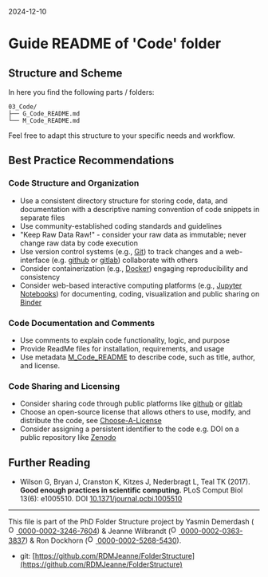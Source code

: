 2024-12-10
# Guide README of 'Code' folder

## Structure and Scheme

In here you find the following parts / folders:

```
03_Code/
├── G_Code_README.md
└── M_Code_README.md

```

Feel free to adapt this structure to your specific needs and workflow.

## Best Practice Recommendations

### Code Structure and Organization

- Use a consistent directory structure for storing code, data, and documentation with a descriptive naming convention of code snippets in separate files
- Use community-established coding standards and guidelines
- "Keep Raw Data Raw!" - consider your raw data as immutable; never change raw data by code execution
- Use version control systems (e.g., [Git](https://git-scm.com/)) to track changes and a web-interface (e.g. [github](https://github.com/) or [gitlab](https://about.gitlab.com/)) collaborate with others
- Consider containerization (e.g., [Docker](https://www.docker.com/)) engaging reproducibility and consistency
- Consider web-based interactive computing platforms (e.g., [Jupyter Notebooks](https://jupyter.org/)) for documenting, coding, visualization and public sharing on [Binder](https://jupyter.org/binder)

### Code Documentation and Comments

- Use comments to explain code functionality, logic, and purpose
- Provide ReadMe files for installation, requirements, and usage
- Use metadata [M_Code_README](PhD/02_Projects/03_ProjectX/YYYYMMDD_ExperimentX/03_Code/M_Code_README.md) to describe code, such as title, author, and license.
### Code Sharing and Licensing

- Consider sharing code through public platforms like [github](https://github.com/) or [gitlab](https://about.gitlab.com/)
- Choose an open-source license that allows others to use, modify, and distribute the code, see [Choose-A-License](https://choosealicense.com)
- Consider assigning a persistent identifier to the code e.g. DOI on a public repository like [Zenodo](https://zenodo.org/)

## Further Reading

* Wilson G, Bryan J, Cranston K, Kitzes J, Nederbragt L, Teal TK (2017). **Good enough practices in scientific computing.** PLoS Comput Biol 13(6): e1005510. DOI [10.1371/journal.pcbi.1005510](https://doi.org/10.1371/journal.pcbi.1005510)


_____

This file is part of the PhD Folder Structure project by Yasmin Demerdash (<a href="https://orcid.org/0000-0002-3246-7604"><img alt="ORCID logo" src="https://info.orcid.org/wp-content/uploads/2019/11/orcid_16x16.png" width="16" height="16" /> 0000-0002-3246-7604</a>) & Jeanne  Wilbrandt (<a href="https://orcid.org/0000-0002-0363-3837"><img alt="ORCID logo" src="https://info.orcid.org/wp-content/uploads/2019/11/orcid_16x16.png" width="16" height="16" /> 0000-0002-0363-3837</a>) & Ron Dockhorn (<a href="https://orcid.org/0000-0002-5268-5430"><img alt="ORCID logo" src="https://info.orcid.org/wp-content/uploads/2019/11/orcid_16x16.png" width="16" height="16" /> 0000-0002-5268-5430</a>).

* git: [https://github.com/RDMJeanne/FolderStructure](https://github.com/RDMJeanne/FolderStructure)

